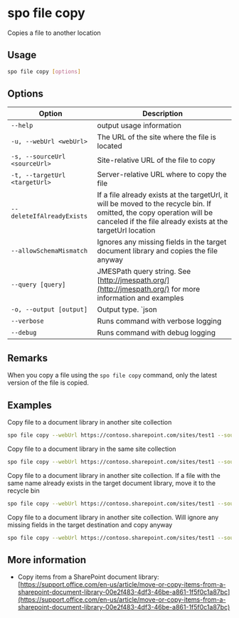# spo file copy

Copies a file to another location

## Usage

```sh
spo file copy [options]
```

## Options

Option|Description
------|-----------
`--help`|output usage information
`-u, --webUrl <webUrl>`|The URL of the site where the file is located
`-s, --sourceUrl <sourceUrl>`|Site-relative URL of the file to copy
`-t, --targetUrl <targetUrl>`|Server-relative URL where to copy the file
`--deleteIfAlreadyExists`|If a file already exists at the targetUrl, it will be moved to the recycle bin. If omitted, the copy operation will be canceled if the file already exists at the targetUrl location
`--allowSchemaMismatch`|Ignores any missing fields in the target document library and copies the file anyway
`--query [query]`|JMESPath query string. See [http://jmespath.org/](http://jmespath.org/) for more information and examples
`-o, --output [output]`|Output type. `json|text`. Default `text`
`--verbose`|Runs command with verbose logging
`--debug`|Runs command with debug logging

## Remarks

When you copy a file using the `spo file copy` command, only the latest version of the file is copied.

## Examples

Copy file to a document library in another site collection

```sh
spo file copy --webUrl https://contoso.sharepoint.com/sites/test1 --sourceUrl /Shared%20Documents/sp1.pdf --targetUrl /sites/test2/Shared%20Documents/
```

Copy file to a document library in the same site collection

```sh
spo file copy --webUrl https://contoso.sharepoint.com/sites/test1 --sourceUrl /Shared%20Documents/sp1.pdf --targetUrl /sites/test1/HRDocuments/
```

Copy file to a document library in another site collection. If a file with the same name already exists in the target document library, move it to the recycle bin

```sh
spo file copy --webUrl https://contoso.sharepoint.com/sites/test1 --sourceUrl /Shared%20Documents/sp1.pdf --targetUrl /sites/test2/Shared%20Documents/ --deleteIfAlreadyExists
```

Copy file to a document library in another site collection. Will ignore any missing fields in the target destination and copy anyway

```sh
spo file copy --webUrl https://contoso.sharepoint.com/sites/test1 --sourceUrl /Shared%20Documents/sp1.pdf --targetUrl /sites/test2/Shared%20Documents/ --allowSchemaMismatch
```

## More information

- Copy items from a SharePoint document library: [https://support.office.com/en-us/article/move-or-copy-items-from-a-sharepoint-document-library-00e2f483-4df3-46be-a861-1f5f0c1a87bc](https://support.office.com/en-us/article/move-or-copy-items-from-a-sharepoint-document-library-00e2f483-4df3-46be-a861-1f5f0c1a87bc)